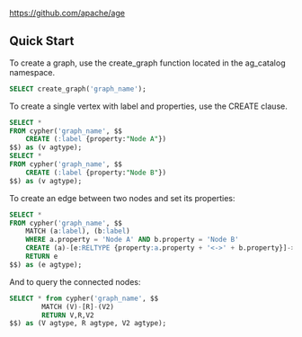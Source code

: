 https://github.com/apache/age

## Quick Start
To create a graph, use the create_graph function located in the ag_catalog namespace.
```sql
SELECT create_graph('graph_name');
```
To create a single vertex with label and properties, use the CREATE clause.
```sql
SELECT * 
FROM cypher('graph_name', $$
    CREATE (:label {property:"Node A"})
$$) as (v agtype);
SELECT * 
FROM cypher('graph_name', $$
    CREATE (:label {property:"Node B"})
$$) as (v agtype);
```
To create an edge between two nodes and set its properties:
```sql
SELECT * 
FROM cypher('graph_name', $$
    MATCH (a:label), (b:label)
    WHERE a.property = 'Node A' AND b.property = 'Node B'
    CREATE (a)-[e:RELTYPE {property:a.property + '<->' + b.property}]->(b)
    RETURN e
$$) as (e agtype);
```
And to query the connected nodes:
```sql
SELECT * from cypher('graph_name', $$
        MATCH (V)-[R]-(V2)
        RETURN V,R,V2
$$) as (V agtype, R agtype, V2 agtype);
```

